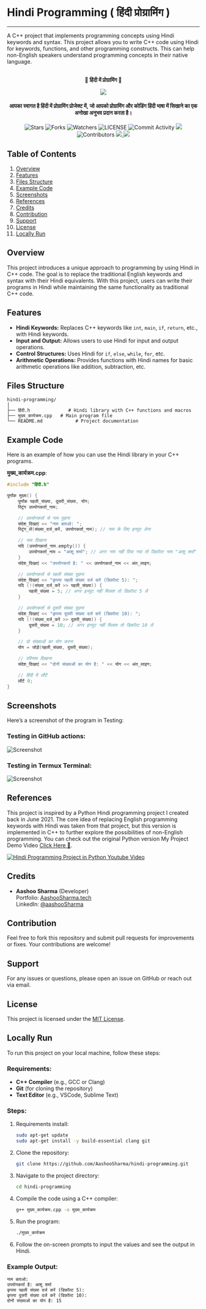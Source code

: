 # Hindi Programming ( हिंदी प्रोग्रामिंग )

---

A C++ project that implements programming concepts using Hindi keywords and syntax. This project allows you to write C++ code using Hindi for keywords, functions, and other programming constructs. This can help non-English speakers understand programming concepts in their native language.


<p align="center">
    <br><b>🚀 हिंदी में प्रोग्रामिंग 🚀</b><br>
</p>
<p align="center"><a href="https://github.com/AashooSharma/hindi-programming"><img src="./हिन्दी-कोड_logo.png"></a></p>


<h4 align="center">
    आपका स्वागत है <b>हिंदी में प्रोग्रामिंग</b> प्रोजेक्ट में, जो आपको प्रोग्रामिंग और कोडिंग हिंदी भाषा में सिखाने का एक अनोखा अनुभव प्रदान करता है।
</h4>

<p align="center">
    <img src="https://img.shields.io/github/stars/AashooSharma/hindi-programming?style=for-the-badge" alt="Stars">
    <img src="https://img.shields.io/github/forks/AashooSharma/hindi-programming?style=for-the-badge" alt="Forks">
    <img src="https://img.shields.io/github/watchers/AashooSharma/hindi-programming?style=for-the-badge" alt="Watchers">
    <img src="https://img.shields.io/github/license/AashooSharma/hindi-programming?style=for-the-badge" alt="LICENSE">
    <img src="https://img.shields.io/github/commit-activity/w/AashooSharma/hindi-programming?style=for-the-badge" alt="Commit Activity">
    <a href="https://github.com/AashooSharma/hindi-programming/commits/main"> 
        <img src="https://img.shields.io/github/last-commit/AashooSharma/hindi-programming?color=blue&logo=github&logoColor=green&style=for-the-badge" />
    </a>
    <img src="https://img.shields.io/github/contributors/AashooSharma/hindi-programming?style=for-the-badge" alt="Contributors">
    <a href="https://github.com/AashooSharma/hindi-programming/issues"> 
        <img src="https://img.shields.io/github/issues/AashooSharma/hindi-programming?color=blueviolet&logo=github&logoColor=green&style=for-the-badge" />
    </a>
    <a href="https://github.com/AashooSharma/hindi-programming"> 
        <img src="https://img.shields.io/github/repo-size/AashooSharma/hindi-programming?color=orange&logo=github&logoColor=green&style=for-the-badge" />
    </a>
</p>


## Table of Contents

1. [Overview](#overview)
2. [Features](#features)
3. [Files Structure](#files-structure)
4. [Example Code](#example-code)
5. [Screenshots](#screenshots)
6. [References](#references)
7. [Credits](#credits)
8. [Contribution](#contribution)
9. [Support](#support)
10. [License](#license)
11. [Locally Run](#locally-run)

## Overview

This project introduces a unique approach to programming by using Hindi in C++ code. The goal is to replace the traditional English keywords and syntax with their Hindi equivalents. With this project, users can write their programs in Hindi while maintaining the same functionality as traditional C++ code.

## Features

- **Hindi Keywords:** Replaces C++ keywords like `int`, `main`, `if`, `return`, etc., with Hindi keywords.
- **Input and Output:** Allows users to use Hindi for input and output operations.
- **Control Structures:** Uses Hindi for `if`, `else`, `while`, `for`, etc.
- **Arithmetic Operations:** Provides functions with Hindi names for basic arithmetic operations like addition, subtraction, etc.

## Files Structure

```
hindi-programming/
│
├── हिंदी.h              # Hindi library with C++ functions and macros
├── मुख्य_कार्यक्रम.cpp   # Main program file
└── README.md            # Project documentation
```

## Example Code

Here is an example of how you can use the Hindi library in your C++ programs.

**मुख्य_कार्यक्रम.cpp**:
```cpp
#include "हिंदी.h"

पूर्णांक मुख्य() {
    पूर्णांक पहली_संख्या, दूसरी_संख्या, योग;
    स्ट्रिंग उपयोगकर्ता_नाम;

    // उपयोगकर्ता से नाम पूछना
    संदेश_दिखाएं << "नाम बताओ: ";
    स्ट्रिंग_लें(संख्या_दर्ज_करें, उपयोगकर्ता_नाम); // नाम के लिए इनपुट लेना

    // नाम दिखाना
    यदि (उपयोगकर्ता_नाम.empty()) {
        उपयोगकर्ता_नाम = "आशू शर्मा"; // अगर नाम नहीं दिया गया तो डिफ़ॉल्ट नाम "आशू शर्मा"
    }
    संदेश_दिखाएं << "उपयोगकर्ता है: " << उपयोगकर्ता_नाम << अंत_लाइन;

    // उपयोगकर्ता से पहली संख्या पूछना
    संदेश_दिखाएं << "कृपया पहली संख्या दर्ज करें (डिफ़ॉल्ट 5): ";
    यदि (!(संख्या_दर्ज_करें >> पहली_संख्या)) {
        पहली_संख्या = 5; // अगर इनपुट नहीं मिलता तो डिफ़ॉल्ट 5 लें
    }

    // उपयोगकर्ता से दूसरी संख्या पूछना
    संदेश_दिखाएं << "कृपया दूसरी संख्या दर्ज करें (डिफ़ॉल्ट 10): ";
    यदि (!(संख्या_दर्ज_करें >> दूसरी_संख्या)) {
        दूसरी_संख्या = 10; // अगर इनपुट नहीं मिलता तो डिफ़ॉल्ट 10 लें
    }

    // दो संख्याओं का योग करना
    योग = जोड़ें(पहली_संख्या, दूसरी_संख्या);

    // परिणाम दिखाना
    संदेश_दिखाएं << "दोनों संख्याओं का योग है: " << योग << अंत_लाइन;

    // हिंदी में लौटें
    लौटें 0;
}
```

## Screenshots

Here’s a screenshot of the program in Testing:

### Testing in GitHub actions:

![Screenshot](Tested-in-GitHubAction.jpg)

### Testing in Termux Terminal:

![Screenshot](Tested-in-Termux.jpg)


## References

This project is inspired by a Python Hindi programming project I created back in June 2021. The core idea of replacing English programming keywords with Hindi was taken from that project, but this version is implemented in C++ to further explore the possibilities of non-English programming. You can check out the original Python version My Project Demo Video [Click Here 🎦](https://youtu.be/x2MGH6CvTIc?si=3LwFmLGLl6b7bamv).

[![Hindi Programming Project in Python Youtube Video](http://img.youtube.com/vi/x2MGH6CvTIc/0.jpg)](https://youtu.be/x2MGH6CvTIc?si=3LwFmLGLl6b7bamv "Hindi Programming Project in Python")

## Credits

- **Aashoo Sharma** (Developer)  
  Portfolio: [AashooSharma.tech](https://aashoosharma.tech)  
  LinkedIn: [@aashooSharma](https://linkedin.com/in/aashooSharma)

## Contribution

Feel free to fork this repository and submit pull requests for improvements or fixes. Your contributions are welcome!

## Support

For any issues or questions, please open an issue on GitHub or reach out via email.

## License

This project is licensed under the [MIT License](LICENSE).

## Locally Run

To run this project on your local machine, follow these steps:

### Requirements:
- **C++ Compiler** (e.g., GCC or Clang)
- **Git** (for cloning the repository)
- **Text Editor** (e.g., VSCode, Sublime Text)

### Steps:

1. Requirements install:
   ```bash
   sudo apt-get update
   sudo apt-get install -y build-essential clang git
   ```
2. Clone the repository:
   ```bash
   git clone https://github.com/AashooSharma/hindi-programming.git
   ```

3. Navigate to the project directory:
   ```bash
   cd hindi-programming
   ```

4. Compile the code using a C++ compiler:
   ```bash
   g++ मुख्य_कार्यक्रम.cpp -o मुख्य_कार्यक्रम
   ```

5. Run the program:
   ```bash
   ./मुख्य_कार्यक्रम
   ```

6. Follow the on-screen prompts to input the values and see the output in Hindi.


### Example Output:

```
नाम बताओ: 
उपयोगकर्ता है: आशू शर्मा
कृपया पहली संख्या दर्ज करें (डिफ़ॉल्ट 5): 
कृपया दूसरी संख्या दर्ज करें (डिफ़ॉल्ट 10): 
दोनों संख्याओं का योग है: 15
```
